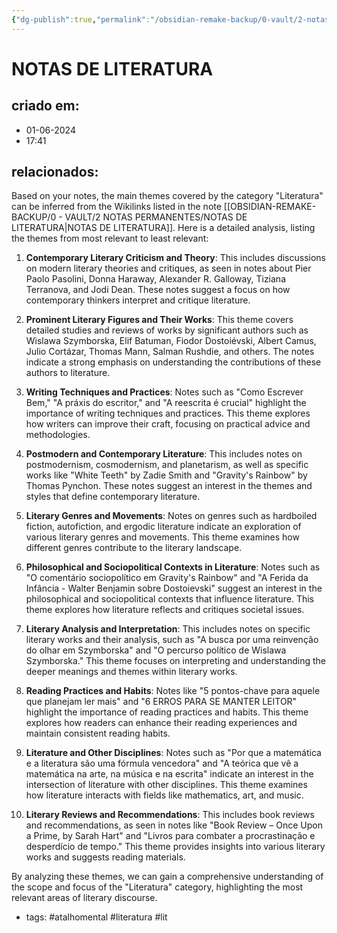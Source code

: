 ```yaml
---
{"dg-publish":true,"permalink":"/obsidian-remake-backup/0-vault/2-notas-permanentes/notas-de-literatura/","tags":["permanente","atalhomental","literatura","lit"],"dgHomeLink":true,"dgShowLocalGraph":true,"dgShowFileTree":true,"dgEnableSearch":true,"noteIcon":""}
---
```


# NOTAS DE LITERATURA

## criado em: 
- 01-06-2024
- 17:41
## relacionados:

Based on your notes, the main themes covered by the category "Literatura" can be inferred from the Wikilinks listed in the note [[OBSIDIAN-REMAKE-BACKUP/0 - VAULT/2 NOTAS PERMANENTES/NOTAS DE LITERATURA\|NOTAS DE LITERATURA]]. Here is a detailed analysis, listing the themes from most relevant to least relevant:

1. **Contemporary Literary Criticism and Theory**: This includes discussions on modern literary theories and critiques, as seen in notes about Pier Paolo Pasolini, Donna Haraway, Alexander R. Galloway, Tiziana Terranova, and Jodi Dean. These notes suggest a focus on how contemporary thinkers interpret and critique literature.

2. **Prominent Literary Figures and Their Works**: This theme covers detailed studies and reviews of works by significant authors such as Wislawa Szymborska, Elif Batuman, Fiodor Dostoiévski, Albert Camus, Julio Cortázar, Thomas Mann, Salman Rushdie, and others. The notes indicate a strong emphasis on understanding the contributions of these authors to literature.

3. **Writing Techniques and Practices**: Notes such as "Como Escrever Bem," "A práxis do escritor," and "A reescrita é crucial" highlight the importance of writing techniques and practices. This theme explores how writers can improve their craft, focusing on practical advice and methodologies.

4. **Postmodern and Contemporary Literature**: This includes notes on postmodernism, cosmodernism, and planetarism, as well as specific works like "White Teeth" by Zadie Smith and "Gravity's Rainbow" by Thomas Pynchon. These notes suggest an interest in the themes and styles that define contemporary literature.

5. **Literary Genres and Movements**: Notes on genres such as hardboiled fiction, autofiction, and ergodic literature indicate an exploration of various literary genres and movements. This theme examines how different genres contribute to the literary landscape.

6. **Philosophical and Sociopolitical Contexts in Literature**: Notes such as "O comentário sociopolítico em Gravity's Rainbow" and "A Ferida da Infância - Walter Benjamin sobre Dostoievski" suggest an interest in the philosophical and sociopolitical contexts that influence literature. This theme explores how literature reflects and critiques societal issues.

7. **Literary Analysis and Interpretation**: This includes notes on specific literary works and their analysis, such as "A busca por uma reinvenção do olhar em Szymborska" and "O percurso político de Wislawa Szymborska." This theme focuses on interpreting and understanding the deeper meanings and themes within literary works.

8. **Reading Practices and Habits**: Notes like "5 pontos-chave para aquele que planejam ler mais" and "6 ERROS PARA SE MANTER LEITOR" highlight the importance of reading practices and habits. This theme explores how readers can enhance their reading experiences and maintain consistent reading habits.

9. **Literature and Other Disciplines**: Notes such as "Por que a matemática e a literatura são uma fórmula vencedora" and "A teórica que vê a matemática na arte, na música e na escrita" indicate an interest in the intersection of literature with other disciplines. This theme examines how literature interacts with fields like mathematics, art, and music.

10. **Literary Reviews and Recommendations**: This includes book reviews and recommendations, as seen in notes like "Book Review – Once Upon a Prime, by Sarah Hart" and "Livros para combater a procrastinação e desperdício de tempo." This theme provides insights into various literary works and suggests reading materials.

By analyzing these themes, we can gain a comprehensive understanding of the scope and focus of the "Literatura" category, highlighting the most relevant areas of literary discourse.

- tags: #atalhomental #literatura #lit 